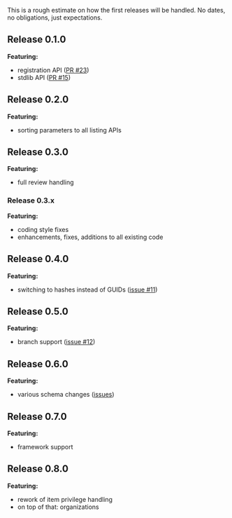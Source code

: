 This is a rough estimate on how the first releases will be handled. No dates, no obligations, just expectations.

## Release 0.1.0
**Featuring:**
* registration API ([PR #23](http://github.com/maul-esel/ALD-API/pull/23))
* stdlib API ([PR #15](http://github.com/maul-esel/ALD-API/pull/15))

## Release 0.2.0
**Featuring:**
* sorting parameters to all listing APIs

## Release 0.3.0
**Featuring:**
* full review handling

### Release 0.3.x
**Featuring:**
* coding style fixes
* enhancements, fixes, additions to all existing code

## Release 0.4.0
**Featuring:**
* switching to hashes instead of GUIDs ([issue #11](http://github.com/maul-esel/ALD-API/issues/11))

## Release 0.5.0
**Featuring:**
* branch support ([issue #12](http://github.com/maul-esel/ALD-API/issues/12))

## Release 0.6.0
**Featuring:**
* various schema changes ([issues](http://github.com/maul-esel/ALD-API/issues?labels=schema&state=open))

## Release 0.7.0
**Featuring:**
* framework support

## Release 0.8.0
**Featuring:**
* rework of item privilege handling
* on top of that: organizations